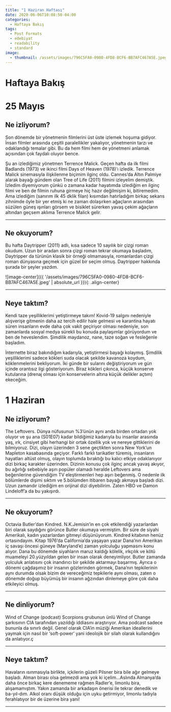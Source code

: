 ```yaml
---
title: "1 Haziran Haftası"
date: 2020-06-06T10:08:50-04:00
categories:
  - Haftaya Bakış
tags:
  - Post Formats
  - edebiyat
  - readability
  - standard
image:
  - thumbnail: /assets/images/796C5FA0-0980-4FD8-BCF6-BB7AFC467A5E.jpeg
---
```

# Haftaya Bakış
# 25 Mayıs
## Ne izliyorum?
Son dönemde bir yönetmenin filmlerini üst üste izlemek hoşuma gidiyor. İnsan filmler arasında çeşitli paralellikler yakalıyor, yönetmenin tarzı ve odaklandığı temalar gibi. Bu da hem filmi hem de yönetmeni anlamak açısından çok faydalı oluyor bence. 

Şu an izlediğimiz yönetmen Terrence Malick. Geçen hafta da ilk filmi Badlands (1973) ve ikinci filmi Days of Heaven (1978)’ı izledik. Terrence Malick sinemasıyla ilişkilenme biçimim ilginç oldu. Cannes’da Altın Palmiye alarak bayağı gündem olan Tree of Life (2011) filmini izleyelim demiştik. İzledim diyemiyorum çünkü o zamana kadar hayatımda izlediğim en ilginç filmi ve ben de filmin ruhuna girmeye hiç hazır değilmişim ki, bitiremedim. Ama izlediğim (sanırım ilk 45 dklik filan) kısımdan hatırladığım birkaç sekans zihnimde öyle bir yer etmiş ki ne zaman dolaşırken ağaçların arasından süzülen güneş ışınları görsem ve bisiklet sürerken yavaş çekim ağaçların altından geçsem aklıma Terrence Malick gelir.

- - - -
## Ne okuyorum?
Bu hafta Daytripper (2011) adlı, kısa sadece 10 sayılık bir çizgi roman okudum. Uzun bir aradan sonra çizgi roman tekrar okumaya başladım, Daytripper da türünün klasik bir örneği olmamasıyla, romanlardan çizgi roman dünyasına geçmek için güzel bir seçim olmuş. Daytripper hakkında şurada bir şeyler yazdım.

![image-center]({{ '/assets/images/796C5FA0-0980-4FD8-BCF6-BB7AFC467A5E.jpeg' | absolute_url }}){: .align-center}

- - - -
## Neye taktım?
Kendi taze yeşilliklerimi yetiştirmeye takım!  Kovid-19 salgını nedeniyle alışverişe gitmenin daha az tercih edilir hale gelmesi ve karantina hayatı süren insanların evde daha çok vakit geçiriyor olması nedeniyle, son zamanlarda sosyal medya sürekli bu konuda paylaşımlar görüyordum ve ben de heveslendim. Şimdilik maydanoz, nane, taze soğan ve fesleğenle başladım.

İnternette biraz bakındığım kadarıyla, yetiştirmesi bayağı kolaymış. Şimdilik yeşilliklerimi sadece kökleri suda olacak şekilde kavanoza koydum, köklenmelerini bekliyorum. İki günde bir sularını değiştiriyorum ve gün içinde orantısız ilgi gösteriyorum. Biraz kökleri çıkınca, küçük konserve kutularına (drenaj olması için konservelerin altına küçük delikler açtım) ekeceğim. 

# 1 Haziran
## Ne izliyorum?
The Leftovers. Dünya nüfusunun %3’ünün aynı anda birden ortadan yok oluyor ve şu ana (S01E07) kadar bildiğimiz kadarıyla bu insanlar arasında yaş, ırk, cinsiyet gibi herhangi bir ortak özellik yok ve nereye gittiklerini de bilmiyoruz. Dizi, olayın üzerinden 3 sene geçtikten sonra New York’un Mapleton kasabasında geçiyor. Farklı farklı tarikatler türemiş, insanların hayatları altüst olmuş, olayın toplumda bıraktığı bu kalıcı etkiye odaklanıyor dizi birkaç karakter üzerinden. Dizinin konusu çok ilginç ancak yavaş akıyor,  bu ağırlığı sebebiyle aşırı popüler olamadı heralde Leftovers ama beğenilerine güvendiğim TV eleştirmenleri hep aşırı beğenmiş. O nedenle ilk bölümlerde dişimi sıktım ve 5.bölümden itibaren bayağı akmaya başladı dizi. Uzun zamandır izlediğim en orijinal dizi diyebilirim. Zaten HBO ve Damon Lindeloff’a da bu yakışırdı.
 
- - - -
## Ne okuyorum?
Octavia Butler’dan Kindred. N.K.Jemisin’in en çok etkilendiği  yazarlardan biri olarak saydığını görünce Butler okumaya vermiştim. Bir süre de siyahi Amerikalı, kadın yazarlardan gitmeyi düşünüyorum. Kindred kitabının henüz ortasındayım. Kitap 1976’da California’da yaşayan yazar Dana’nın Amerikan iç savaşı öncesi güneye (Maryland’e) zaman yolculuğu yapmasını konu alıyor. Dana bu dönemde siyahların maruz kaldığı kölelik, ırkçılık ve kötü muameleyi 20.yüzyıldan gelen bir insan olarak deneyimliyor. Butler zamanda yolculuk anlatısını çok inandırıcı bir şekilde aktarmayı başarmış. Ayrıca o dönemi çağdaşımız bir insanın gözlerinden görmek, Dana’nın tepkilerinin aynı durumda olsak bizim de vereceğimiz tepkilerle aynı olması, zaten o dönemde doğup büyümüş bir insanın ağzından dinlemeye göre çok daha etkileyici olmuş. 
- - - -
## Ne dinliyorum?
Wind of Change (podcast)  Scorpions grubunun ünlü Wind of Change şarkısının CIA tarafından yazıldığı iddiasını araştırıyor. Ama podcast sadece bununla da sınırlı değil. Genel olarak CIA’in müziği Amerikan ideallerini yaymak için nasıl bir ‘soft-power’ yani ideolojik bir silah olarak kullandığını da anlatıyor.ç

- - - -
## Neye taktım?
Havaların ısınmasıyla birlikte, içkilerin güzeli Pilsner bira bile ağır gelmeye başladı. Alman birası olsa gelmezdi ama yok ki içelim...Aslında Almanya’da daha önce birkaç kere denememe rağmen Radler’e, limonlu bira, alışamamıştım. Yakın zamanda bir arkadaşın önerisi ile tekrar denedik ve ba-yıl-dım. Alkol oranı düşük olduğu için uyku getirmiyor, limonlu tadıyla ferahlatıyor bir de üzerine bira yani!
- - - -



